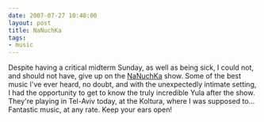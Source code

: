 ```yaml
---
date: 2007-07-27 10:48:00
layout: post
title: NaNuchKa
tags:
- music
---
```


Despite having a critical midterm Sunday, as well as being sick, I could not,
and should not have, give up on the [NaNuchKa](http://myspace.com/nanuchka)
show. Some of the best music I've ever heard, no doubt, and with the
unexpectedly intimate setting, I had the opportunity to get to know the truly
incredible Yula after the show. They're playing in Tel-Aviv today, at the
Koltura, where I was supposed to... Fantastic music, at any rate. Keep your
ears open!
